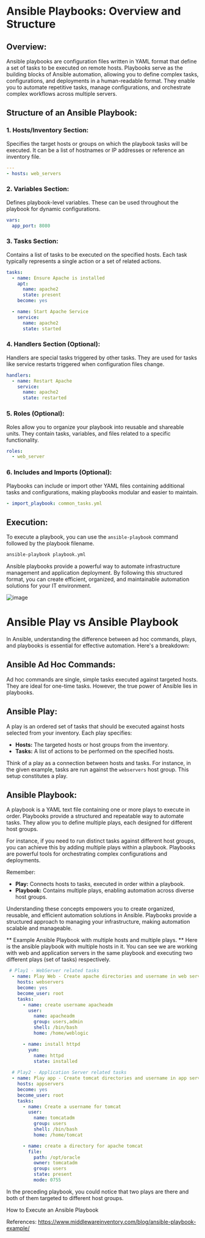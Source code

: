 # Ansible Playbooks: Overview and Structure

## Overview:
Ansible playbooks are configuration files written in YAML format that define a set of tasks to be executed on remote hosts. Playbooks serve as the building blocks of Ansible automation, allowing you to define complex tasks, configurations, and deployments in a human-readable format. They enable you to automate repetitive tasks, manage configurations, and orchestrate complex workflows across multiple servers.

## Structure of an Ansible Playbook:

### 1. **Hosts/Inventory Section:**
   Specifies the target hosts or groups on which the playbook tasks will be executed. It can be a list of hostnames or IP addresses or reference an inventory file.
   ```yaml
   ---
   - hosts: web_servers
   ```

### 2. **Variables Section:**
   Defines playbook-level variables. These can be used throughout the playbook for dynamic configurations.
   ```yaml
   vars:
     app_port: 8080
   ```

### 3. **Tasks Section:**
   Contains a list of tasks to be executed on the specified hosts. Each task typically represents a single action or a set of related actions.
   ```yaml
   tasks:
     - name: Ensure Apache is installed
       apt:
         name: apache2
         state: present
       become: yes

     - name: Start Apache Service
       service:
         name: apache2
         state: started
   ```

### 4. **Handlers Section (Optional):**
   Handlers are special tasks triggered by other tasks. They are used for tasks like service restarts triggered when configuration files change.
   ```yaml
   handlers:
     - name: Restart Apache
       service:
         name: apache2
         state: restarted
   ```

### 5. **Roles (Optional):**
   Roles allow you to organize your playbook into reusable and shareable units. They contain tasks, variables, and files related to a specific functionality.
   ```yaml
   roles:
     - web_server
   ```

### 6. **Includes and Imports (Optional):**
   Playbooks can include or import other YAML files containing additional tasks and configurations, making playbooks modular and easier to maintain.
   ```yaml
   - import_playbook: common_tasks.yml
   ```

## Execution:
To execute a playbook, you can use the `ansible-playbook` command followed by the playbook filename.
```sh
ansible-playbook playbook.yml
```

Ansible playbooks provide a powerful way to automate infrastructure management and application deployment. By following this structured format, you can create efficient, organized, and maintainable automation solutions for your IT environment.


![image](https://github.com/nirajp82/Ansible/assets/61636643/1c6af829-65ac-4219-91d3-6e57962a9b61)

# Ansible Play vs Ansible Playbook

In Ansible, understanding the difference between ad hoc commands, plays, and playbooks is essential for effective automation. Here's a breakdown:

## Ansible Ad Hoc Commands:
Ad hoc commands are single, simple tasks executed against targeted hosts. They are ideal for one-time tasks. However, the true power of Ansible lies in playbooks.

## Ansible Play:
A play is an ordered set of tasks that should be executed against hosts selected from your inventory. Each play specifies:

- **Hosts:** The targeted hosts or host groups from the inventory.
- **Tasks:** A list of actions to be performed on the specified hosts.

Think of a play as a connection between hosts and tasks. For instance, in the given example, tasks are run against the `webservers` host group. This setup constitutes a play.

## Ansible Playbook:
A playbook is a YAML text file containing one or more plays to execute in order. Playbooks provide a structured and repeatable way to automate tasks. They allow you to define multiple plays, each designed for different host groups.

For instance, if you need to run distinct tasks against different host groups, you can achieve this by adding multiple plays within a playbook. Playbooks are powerful tools for orchestrating complex configurations and deployments.

Remember:
- **Play:** Connects hosts to tasks, executed in order within a playbook.
- **Playbook:** Contains multiple plays, enabling automation across diverse host groups.

Understanding these concepts empowers you to create organized, reusable, and efficient automation solutions in Ansible. Playbooks provide a structured approach to managing your infrastructure, making automation scalable and manageable.

** Example Ansible Playbook with multiple hosts and multiple plays. **
Here is the ansible playbook with multiple hosts in it.  You can see we are working with web and application servers in the same playbook and executing two different plays (set of tasks) respectively.

```yaml
 # Play1 - WebServer related tasks
  - name: Play Web - Create apache directories and username in web servers
    hosts: webservers
    become: yes
    become_user: root
    tasks:
      - name: create username apacheadm
        user:
          name: apacheadm
          group: users,admin
          shell: /bin/bash
          home: /home/weblogic

      - name: install httpd
        yum:
          name: httpd
          state: installed
        
  # Play2 - Application Server related tasks
  - name: Play app - Create tomcat directories and username in app servers
    hosts: appservers
    become: yes
    become_user: root
    tasks:
      - name: Create a username for tomcat
        user:
          name: tomcatadm
          group: users
          shell: /bin/bash
          home: /home/tomcat

      - name: create a directory for apache tomcat
        file:
          path: /opt/oracle
          owner: tomcatadm
          group: users
          state: present
          mode: 0755
```
In the preceding playbook, you could notice that two plays are there and both of them targeted to different host groups.

How to Execute an Ansible Playbook


References:
https://www.middlewareinventory.com/blog/ansible-playbook-example/
